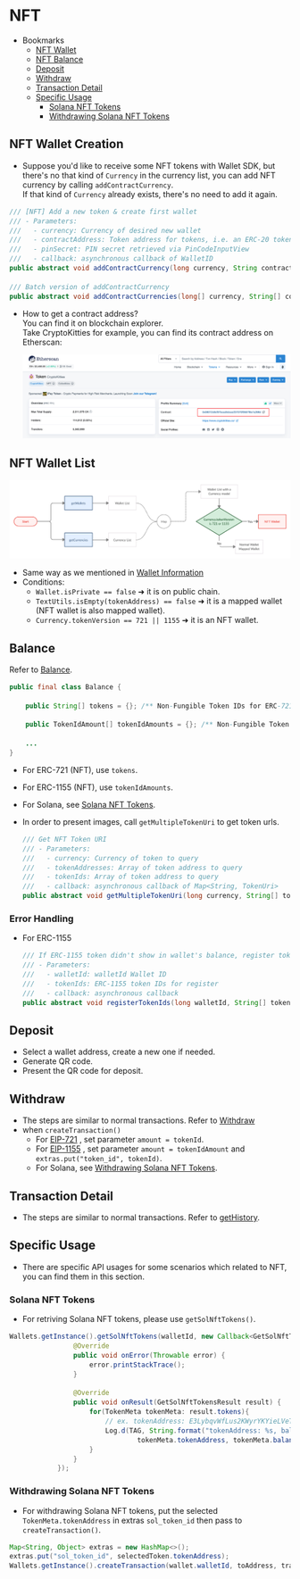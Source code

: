 # NFT

- Bookmarks
  - [NFT Wallet](#nft-wallet-creation)
  - [NFT Balance](#balance)
  - [Deposit](#deposit)
  - [Withdraw](#withdraw)
  - [Transaction Detail](#transaction-detail)
  - [Specific Usage](#specific-usage)
    - [Solana NFT Tokens](#solana-nft-tokens)
    - [Withdrawing Solana NFT Tokens](#withdrawing-solana-nft-tokens)

## NFT Wallet Creation

- Suppose you'd like to receive some NFT tokens with Wallet SDK, but there's no that kind of `Currency` in the currency list, you can add NFT currency by calling `addContractCurrency`.  
If that kind of `Currency` already exists, there's no need to add it again.

```java
/// [NFT] Add a new token & create first wallet
/// - Parameters:
///   - currency: Currency of desired new wallet
///   - contractAddress: Token address for tokens, i.e. an ERC-20 token wallet maps to an Ethereum wallet
///   - pinSecret: PIN secret retrieved via PinCodeInputView
///   - callback: asynchronous callback of WalletID
public abstract void addContractCurrency(long currency, String contractAddress, PinSecret pinSecret, Callback<AddContractCurrenciesResult> callback);

/// Batch version of addContractCurrency
public abstract void addContractCurrencies(long[] currency, String[] contractAddresses, PinSecret pinSecret, Callback<AddContractCurrenciesResult> callback);
```

- How to get a contract address?  
You can find it on blockchain explorer.  
Take CryptoKitties for example, you can find its contract address on Etherscan:

  ![img](images/sdk_guideline/nft_etherscan_1.png)

## NFT Wallet List

![img](images/sdk_guideline/nft_wallets.jpg)

- Same way as we mentioned in [Wallet Information](wallets.md#wallet-information)
- Conditions:
  - `Wallet.isPrivate == false` ➜ it is on public chain.
  - `TextUtils.isEmpty(tokenAddress) == false` ➜ it is a mapped wallet (NFT wallet is also mapped wallet).
  - `Currency.tokenVersion == 721 || 1155` ➜ it is an NFT wallet.

## Balance

Refer to [Balance](wallets.md#getbalances).

```java
public final class Balance {

    public String[] tokens = {}; /** Non-Fungible Token IDs for ERC-721*/

    public TokenIdAmount[] tokenIdAmounts = {}; /** Non-Fungible Token ID and amounts for ERC-1155 */

    ...
}
```

- For ERC-721 (NFT), use `tokens`.
- For ERC-1155 (NFT), use `tokenIdAmounts`.
- For Solana, see [Solana NFT Tokens](#solana-nft-tokens).

- In order to present images, call `getMultipleTokenUri` to get token urls.
  
  ```java
  /// Get NFT Token URI
  /// - Parameters:
  ///   - currency: Currency of token to query
  ///   - tokenAddresses: Array of token address to query
  ///   - tokenIds: Array of token address to query
  ///   - callback: asynchronous callback of Map<String, TokenUri>
  public abstract void getMultipleTokenUri(long currency, String[] tokenAddresses, String[]  tokenIds, Callback<GetMultipleTokenUriResult> callback);
  ```

### Error Handling

- For ERC-1155

  ```java
  /// If ERC-1155 token didn't show in wallet's balance, register token ID manually make them in track
  /// - Parameters:
  ///   - walletId: walletId Wallet ID
  ///   - tokenIds: ERC-1155 token IDs for register
  ///   - callback: asynchronous callback
  public abstract void registerTokenIds(long walletId, String[] tokenIds, Callback<RegisterTokenIdsResult> callback);
  ```

## Deposit

- Select a wallet address, create a new one if needed.
- Generate QR code.
- Present the QR code for deposit.

## Withdraw

- The steps are similar to normal transactions. Refer to [Withdraw](transaction.md#withdraw)
- when `createTransaction()`
  - For [EIP-721](https://eips.ethereum.org/EIPS/eip-721) , set parameter `amount = tokenId`.
  - For [EIP-1155](https://eips.ethereum.org/EIPS/eip-1155) , set parameter `amount = tokenIdAmount` and `extras.put("token_id", tokenId)`.
  - For Solana, see [Withdrawing Solana NFT Tokens](#withdrawing-solana-nft-tokens).

## Transaction Detail

- The steps are similar to normal transactions. Refer to [getHistory](transaction.md#gethistory).

## Specific Usage
- There are specific API usages for some scenarios which related to NFT, you can find them in this section.

### Solana NFT Tokens
- For retriving Solana NFT tokens, please use `getSolNftTokens()`.
```java
Wallets.getInstance().getSolNftTokens(walletId, new Callback<GetSolNftTokensResult>() {
                @Override
                public void onError(Throwable error) {
                    error.printStackTrace();
                }

                @Override
                public void onResult(GetSolNftTokensResult result) {
                    for(TokenMeta tokenMeta: result.tokens){
                        // ex. tokenAddress: E3LybqvWfLus2KWyrYKYieLVeT6ENpE4znqkMZ9CTrPH, balance: 17, supply: 100, tokenStandard: Unknown
                        Log.d(TAG, String.format("tokenAddress: %s, balance: %s, supply: %s, tokenStandard: %s",
                                tokenMeta.tokenAddress, tokenMeta.balance, tokenMeta.supply, tokenMeta.tokenStandard));
                    }
                }
            });
```
### Withdrawing Solana NFT Tokens
- For withdrawing Solana NFT tokens, put the selected `TokenMeta.tokenAddress` in extras `sol_token_id` then pass to `createTransaction()`.
```java
Map<String, Object> extras = new HashMap<>();
extras.put("sol_token_id", selectedToken.tokenAddress);
Wallets.getInstance().createTransaction(wallet.walletId, toAddress, transactionAmount, fee, desc, pinSecret, extras, callback);
```
